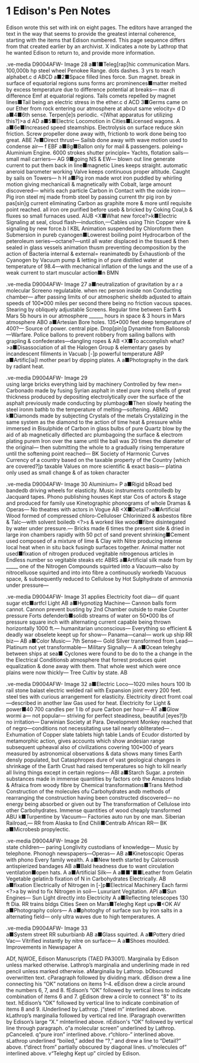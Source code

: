 # 1 Edison's Pen Notes

Edison wrote this set with ink on eight pages.  The editors have arranged the text in the way that seems to provide the greatest internal coherence, starting with the items that Edison numbered. This page sequence differs from that created earlier by an archivist. X indicates a note by Lathrop that he wanted Edison to return to, and provide more information.

.ve-media D9004AFW- Image 28
	<X>a■1■Teleg[rap]hic communication Mars. 100,000b hp steel wheel Penokee Range. dots dashes. 3 yrs to reach alphabet.c <OK>d
ABCD
	<X>a■2■Space filled lines force. Sun magnet. break in surface of equatorial regions suns forms arc prominences■matter melted by excess temperature due to difference potential at breaks— max di difference Emf at equatorial regions. Tails comets repelled by magnet lines■Tail being an electric stress in the ether.c <OK>d
ACD
	3■Germs came on our Ether from rock entering our atmosphere at about same velocity= <OK>d
D
	<X>a■4■6th sense. Terpen[e]s periodic. <[What apparatus for utilizing this?]>a <OK>d 
AD
<X>a■5■Electric Locomotion in Cities■Licensed wagons.
A
	<X>a■6e■Increased speed steamships. Electrolysis on surface reduce skin friction. Screw propeller done away with, frictionb to work done being too great.
ABE
	7e■Direct thrust— Sailsb done away with wave motion used to condense air— <OK>f
EBF
	<X>a■8g■Ballon only for mail & passengers. poleing= Aluminium Engine. 6000 strokes shutter principle= Yachts, flotation sails— small mail carriers—
AG
	9■going NS & EW— blown out line generate current to put them back in line■magnetic Lines keeps straight. automatic aneroid barometer working Valve keeps continuous proper altitude. Caught by sails on Towers— <OK>h
H
	<X>a■Pig iron made wrot iron puddled by whirling motion giving mechanicali & magnetically with Cobalt, large amount discovered— whirls each particle Carbon in Contact with the oxide iron— Pig iron steel mj made fromb steel by passing current thr pig iron by pas[sin]g current eliminating Carbon as graphite more & more until requisite point reached. all iron ore purified before useb & bricked by Coking Coal,b & fluxes so small furnaces used.
AIJB
	<X■What new force?>k■Electric Signaling at seal, cloud flash—induction,—Cables using Thin Copper wire & signaling by new force.b <OK>l
KBL
	Animation suspended by Chloroform then Submersion in pureb cyanogen■Lowerest boiling point Hydrocarbon of the peteroleum series—octane?—until all water displaced in the tissued & then sealed in glass vessels animation thusm preventing decomposition by the action of Bacteria internal & external= reanimatedb by Exhaustionb of the Cyanogen by Vacuum pump & letting in of pure distilled water at temperature of 98.4—with mechanical inflation of the lungs and the use of a weak current to start muscular action■<OK>n
BMN

.ve-media D9004AFW- Image 27
	<X>a■neutralization of gravitation by a r a molecular Screeno regulatable. when rec  person inside non Conducting chamber— after passing limits of our atmospheric sheildb adjusted to attain speeds of 100▪000 miles per second there being no friction vacous spaces. Stearing by obliquely adjustable Screens. Regular time between Earth & Mars 5b hours in our atmosphere ______ hours in space & 3 hours in Mars atmosphere
ABO
	<X>a■Artesian Bore holes. 135▪000 feet deep temperature of 400?— Source of power. central pipe.
	Drop[pin]g Dynamite from Balloonsb—Warfare. Police ballons to prevent robbery from sailing ballons with grapling & confederates—dangling ropes &
AB
	 <X■To accomplish what?>a■Disassociation of all the Halogen Group & elementary gases by incandescent filiments in Vacuab [-]p powerful temperature
ABP
	<X>a■Artific[ia]l mother pearl by dipping plates. <OK>
A
	<X>a■Photography in the dark by radiant heat.
        
.ve-media D9004AFW- Image 29	
using large bricks everything laid by machinery Controlled by few men=
	Carbonado made by fusing Syrian asphalt in steel pure ironq shells of great thickness produced by depositing electrolytically over the surface of the asphalt previously made conducting by plumbago■Then slowly heating the steel ironm bathb to the temperature of melting—softening.
ABMQ
	<X>k■Diamonds made by subjecting Crystals of the metals Crystalizing in the same system as the diamond to the action of time heat & pressure while immersed in Bisulphide of Carbon in glass bulbs of pure Quartz blow by the aid of ab magnetically diflected arc plumbagoing the surface & electrom plating purem Iron over the same until the ball was 20 times the diameter of the original— then submitting the whole to a gradually rising temperature until the softening point reached—
BK
	Society of Harmonic Curves
	Currency of a country based on the taxable property of the Country [which are covered?]p taxable Values on more scientific & exact basis— platina only used as small change & of as token character

.ve-media D9004AFW- Image 30
	Aluminium=
P
	<X>a■Rigid bRoad bed bandedb driving wheels for elasticity.
	Music instruments controlledb by Jacquard tapes. 
	Phono publishing houses Kept star Cos of actors & stage and produced for family use Kinetographic phonograms of whole Dramas & Operas— No theatres with actors in Vogue
AB
	<X■Detail?>a■Artificial Wood formed of compressed chloro-Celluloser Chlorinized & asbestos fibre & Talc—with solvent boiledb <?>s & worked like wood■fibre disintegated by water under pressure.— Bricks made 6 times the present side & dried in large iron chambers rapidly with 50 pct of sand prevent shrinking■Cement used composed of a mixture of lime & Clay with Nitre producing intense local heat when in situ back fusingb surfaces together.
	Animal matter not used■fixation of nitrogen produced vegitable nitrogenous articles in Endless number so vegitable steaks etc
ABRS
	<X>a■Artificial silk made from by _____ one of the Nitrogen Compounds squirted into a Vacuum—also by nitrocelluose squirted and into into fibre a continuously workedb Vacuous space, & subsequently reduced to Cellulose by Hot Sulphydrate of ammonia under pressure—

.ve-media D9004AFW- Image 31
	applies Electricity foot dia— dif quant sugar etc■artfcl Light
AB
	<X>a■Hypnotizg Machine—
	Cannon balls form cannot. Cannon prevent busting by 2nd Chamber outside to make Counter pressure
	Forts defenderb■solidb streams of water on 50▪000 lbs of pressure square inch with alternating current capable being thrown horizontally 1000 ft.— humanitarian unconscious— 
Everything so efficient & deadly war obselete keept up for show—
	Panama—canal— work up ship RR biz—
AB
	<X>a■Color Music—
	7th Sense—
	Gold Silver transformed from Lead— Platinum not yet transformable—
	Military Signally—
A
	<X>a■Ocean teleghy between ships at sea■<OK>
	Cyclones were found to be do to the a change in the the Electrical Conditionsb atmosphere that forrest produces quiet equalization & done away with them. That whole west which were once plains were now thickly— Tree Cultiv by state.
AB

.ve-media D9004AFW- Image 32
	<X>a■Electric Loco—1020 miles hours 100 lb rail stone balast electric welded rail with Expansion joint every 200 feet. steel ties with curious arrangement for elasticity.
	Electricity direct fromt coal—described in another law
	Gas used for heat. Electricity for Light & power■40 700 candles per 1 lb of pure Carbon per hour—
AT
	<X>a■Glow wormi <?>a— not popular— striving for perfect steadiness, beautiful [eyes?]b no irritation—
	Darwinian Society at Para. Development Monkey reached that of negro—conditions not necessitating use tail nearly obliterated— .
	Exhumation of Copper slate tablets high table Lands of Ecudor distorted by metamorphic action, gives accounts which show andesian range subsequent upheaval also of civilizations covering 100▪000 of years measured by astronomical observations & data shows many times Earth densly populated, but Catasphropes dure of vast geological changes in shrinkage of the Earth Crust had raised temperatures so high to kill nearly all living things except in certain regions—
ABI
	<X■Details?>a■Starch Sugar. a protein substances made in immense quantities by factors onb the Amazons Indiab & Afraica from woody fibre by Chemical transformations■Trans Method Construction of the molecules ofu Carbohydrates andb methods of rearranging the construction having been constructed discovered— no energy being absorbed or given out by The transformation of Cellulose into other Carbohydrates. Immense quantities of wood cheaply transformed
ABU
	<X>k■Turpentine by Vacuum— <OK> 
	Factories auto run by one man.
	Siberian Railroad,— RR from Alaska to End Chili■Centralb African RR—
BK
	<X>a■Microbesb propylectic.

.ve-media D9004AFW- Image 26	
state children— paring Longlivity custodians of knowledge—
	Music by telephone.
	Phonogh newspapers—Operas— <OK> 
AB
	<X>a■Kinetoscopic Operas with phono Every family wealth. <OK> 
A
	<X>a■New teeth started by Calcerousb antispierized bandages
AB
	<X>a■Bald headness due to want circulation ventilation■open hats.
A
	<X>a■Artificial Silk—
A
	<X>a■■"■■Leather from Gelatin Vegetable gelatin:b fixation of N in Carbohydrates Electrically.
AB
	<X>a■fixation Electrically of Nitrogen in [-]p■Electrical Machinery Each farmi <?>a by wind to fix Nitrogen in soil— Luxuriant Vegitation.
API
	<X>a■Sun Engines— Sun Light directly into Electricity
A
	<X>a■Reflecting telescopes 130 ft Dia. RR trains bldgs Cities Seen on Mars■Teleghg Kept upv■<OK
AV
	<X>a■Photography colors—
A
	<X>a■photoghy of surface sun by iron salts in a alternating field— only ultra waves due to high temperatures.
A

.ve-media D9004AFW- Image 33	
<X>a■System street RR suburbianb
AB
	<X>a■Glass squirted.
A
	<X>a■Pottery dried Vac— Vitrified instantly by nitre on surface—
A
	<X>a■Shoes moulded.
	Improvements in Newspaper 
A
	
ADf, NjWOE, Edison Manuscripts (TAED PA3001). Marginalia by Edison unless marked otherwise. Lathrop’s marginalia and underlining made in red pencil unless marked otherwise. aMarginalia by Lathrop.
 bObscured overwritten text.
 cParagraph followed by dividing mark.
 dEdison drew a line connecting his “OK” notations on items 1–4.
 eEdison drew a circle around the numbers 6, 7, and 8.
 fEdison’s “OK” followed by vertical lines to indicate combination of items 6 and 7.
 gEdison drew a circle to connect “8" to its text. 
hEdison’s “OK” followed by vertical line to indicate combination of items 8 and 9.
 iUnderlined by Lathrop. 
j“steel m” interlined above. 
kLathrop’s marginalia followed by vertical red line.
 lParagraph overwritten by Edison’s large “X.” 
mInterlined above. 
nEdison's “OK” followed by vertical line through paragraph. 
o“a molecular screen” underlined by Lathrop. 
pCanceled. 
q“pure iron” interlined above. 
r“chloro-” interlined above. 
sLathrop underlined “boiled,” added the “?,” and drew a line to “Detail?” above. 
t“direct from” partially obscured by diagonal lines. 
u“molecules of” interlined above. 
v“Teleghg Kept up” circled by Edison.
